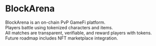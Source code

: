 # BlockArena
BlockArena is an on-chain PvP GameFi platform.  
Players battle using tokenized characters and items.  
All matches are transparent, verifiable, and reward players with tokens.  
Future roadmap includes NFT marketplace integration.
